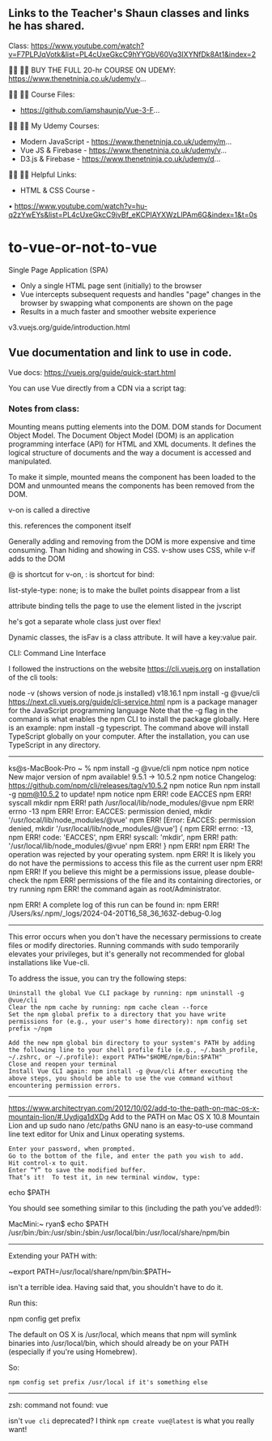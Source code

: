 ## Links to the Teacher's Shaun classes and links he has shared.
Class: https://www.youtube.com/watch?v=F7PLPJqVotk&list=PL4cUxeGkcC9hYYGbV60Vq3IXYNfDk8At1&index=2

🐱‍💻 🐱‍💻 BUY THE FULL 20-hr COURSE ON UDEMY:
https://www.thenetninja.co.uk/udemy/v...

🐱‍💻 🐱‍💻 Course Files:
+ https://github.com/iamshaunjp/Vue-3-F...

🐱‍💻 🐱‍💻 My Udemy Courses:
+ Modern JavaScript - https://www.thenetninja.co.uk/udemy/m...
+ Vue JS  & Firebase - https://www.thenetninja.co.uk/udemy/v...
+ D3.js & Firebase - https://www.thenetninja.co.uk/udemy/d...

🐱‍💻 🐱‍💻 Helpful Links:
+ HTML & CSS Course -   

 • https://www.youtube.com/watch?v=hu-q2zYwEYs&list=PL4cUxeGkcC9ivBf_eKCPIAYXWzLlPAm6G&index=1&t=0s 

# to-vue-or-not-to-vue

Single Page Application (SPA)
- Only a single HTML page sent (initially) to the browser
- Vue intercepts subsequent requests and handles "page" changes in the browser by swapping what components are shown on the page
- Results in a much faster and smoother website experience

v3.vuejs.org/guide/introduction.html

## Vue documentation and link to use in code.
Vue docs: https://vuejs.org/guide/quick-start.html

You can use Vue directly from a CDN via a script tag:
<script src="https://unpkg.com/vue@3/dist/vue.global.js"></script>
<script src="https://unpkg.com/vue@3.0.2"></script>

### Notes from class:
Mounting means putting elements into the DOM. 
DOM stands for Document Object Model. The Document Object Model (DOM) is an application programming interface (API) for HTML and XML documents. It defines the logical structure of documents and the way a document is accessed and manipulated.

To make it simple, mounted means the component has been loaded to the DOM and unmounted means the components has been removed from the DOM.

v-on is called a directive

this. references the component itself

Generally adding and removing from the DOM is more expensive and time consuming. Than hiding and showing in CSS. v-show uses CSS, while v-if adds to the DOM

@ is shortcut for v-on, : is shortcut for bind:

list-style-type: none; is to make the bullet points disappear from a list

attribute binding tells the page to use the element listed in the jvscript

he's got a separate whole class just over flex!

Dynamic classes, the isFav is a class attribute.
It will have a key:value pair.

CLI: Command Line Interface

I followed the instructions on the website https://cli.vuejs.org on installation of the cli tools:

node -v (shows version of node.js installed) v18.16.1
npm install -g @vue/cli
https://next.cli.vuejs.org/guide/cli-service.html
npm is a package manager for the JavaScript programming language 
Note that the -g flag in the command is what enables the npm CLI to install the package globally. Here is an example: npm install -g typescript. The command above will install TypeScript globally on your computer. After the installation, you can use TypeScript in any directory.
*******************************************************************************************
ks@s-MacBook-Pro ~ % npm install -g @vue/cli
npm notice 
npm notice New major version of npm available! 9.5.1 -> 10.5.2
npm notice Changelog: https://github.com/npm/cli/releases/tag/v10.5.2
npm notice Run npm install -g npm@10.5.2 to update!
npm notice 
npm ERR! code EACCES
npm ERR! syscall mkdir
npm ERR! path /usr/local/lib/node_modules/@vue
npm ERR! errno -13
npm ERR! Error: EACCES: permission denied, mkdir '/usr/local/lib/node_modules/@vue'
npm ERR!  [Error: EACCES: permission denied, mkdir '/usr/local/lib/node_modules/@vue'] {
npm ERR!   errno: -13,
npm ERR!   code: 'EACCES',
npm ERR!   syscall: 'mkdir',
npm ERR!   path: '/usr/local/lib/node_modules/@vue'
npm ERR! }
npm ERR! 
npm ERR! The operation was rejected by your operating system.
npm ERR! It is likely you do not have the permissions to access this file as the current user
npm ERR! 
npm ERR! If you believe this might be a permissions issue, please double-check the
npm ERR! permissions of the file and its containing directories, or try running
npm ERR! the command again as root/Administrator.

npm ERR! A complete log of this run can be found in:
npm ERR!     /Users/ks/.npm/_logs/2024-04-20T16_58_36_163Z-debug-0.log
*******************************************************************************************
This error occurs when you don't have the necessary permissions to create files or modify directories. Running commands with sudo temporarily elevates your privileges, but it's generally not recommended for global installations like Vue-cli.

To address the issue, you can try the following steps:

    Uninstall the global Vue CLI package by running: npm uninstall -g @vue/cli
    Clear the npm cache by running: npm cache clean --force
    Set the npm global prefix to a directory that you have write permissions for (e.g., your user's home directory): npm config set prefix ~/npm

    Add the new npm global bin directory to your system's PATH by adding the following line to your shell profile file (e.g., ~/.bash_profile, ~/.zshrc, or ~/.profile): export PATH="$HOME/npm/bin:$PATH"
    Close and reopen your terminal
    Install Vue CLI again: npm install -g @vue/cli After executing the above steps, you should be able to use the vue command without encountering permission errors.
*******************************************************************************************
https://www.architectryan.com/2012/10/02/add-to-the-path-on-mac-os-x-mountain-lion/#.Uydjga1dXDg
Add to the PATH on Mac OS X 10.8 Mountain Lion and up
sudo nano /etc/paths
GNU nano is an easy-to-use command line text editor for Unix and Linux operating systems.

    Enter your password, when prompted.
    Go to the bottom of the file, and enter the path you wish to add.
    Hit control-x to quit.
    Enter “Y” to save the modified buffer.
    That’s it!  To test it, in new terminal window, type:
echo $PATH

You should see something similar to this (including the path you’ve added!):

MacMini:~ ryan$ echo $PATH
/usr/bin:/bin:/usr/sbin:/sbin:/usr/local/bin:/usr/local/share/npm/bin
*******************************************************************************************
Extending your PATH with:

~export PATH=/usr/local/share/npm/bin:$PATH~

isn't a terrible idea. Having said that, you shouldn't have to do it.

Run this:

npm config get prefix

The default on OS X is /usr/local, which means that npm will symlink binaries into /usr/local/bin, which should already be on your PATH (especially if you're using Homebrew).

So:

    npm config set prefix /usr/local if it's something else
*******************************************************************************************
zsh: command not found: vue

isn't `vue cli` deprecated? I think `npm create vue@latest` is what you really want! 

